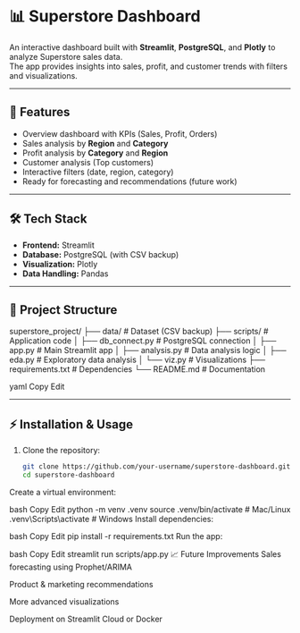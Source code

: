 # 📊 Superstore Dashboard

An interactive dashboard built with **Streamlit**, **PostgreSQL**, and **Plotly** to analyze Superstore sales data.  
The app provides insights into sales, profit, and customer trends with filters and visualizations.

---

## 🚀 Features
- Overview dashboard with KPIs (Sales, Profit, Orders)
- Sales analysis by **Region** and **Category**
- Profit analysis by **Category** and **Region**
- Customer analysis (Top customers)
- Interactive filters (date, region, category)
- Ready for forecasting and recommendations (future work)

---

## 🛠️ Tech Stack
- **Frontend:** Streamlit  
- **Database:** PostgreSQL (with CSV backup)  
- **Visualization:** Plotly  
- **Data Handling:** Pandas  

---

## 📂 Project Structure
superstore_project/
├── data/ # Dataset (CSV backup)
├── scripts/ # Application code
│ ├── db_connect.py # PostgreSQL connection
│ ├── app.py # Main Streamlit app
│ ├── analysis.py # Data analysis logic
│ ├── eda.py # Exploratory data analysis
│ └── viz.py # Visualizations
├── requirements.txt # Dependencies
└── README.md # Documentation

yaml
Copy
Edit

---

## ⚡ Installation & Usage

1. Clone the repository:
   ```bash
   git clone https://github.com/your-username/superstore-dashboard.git
   cd superstore-dashboard
Create a virtual environment:

bash
Copy
Edit
python -m venv .venv
source .venv/bin/activate   # Mac/Linux
.venv\Scripts\activate      # Windows
Install dependencies:

bash
Copy
Edit
pip install -r requirements.txt
Run the app:

bash
Copy
Edit
streamlit run scripts/app.py
📈 Future Improvements
Sales forecasting using Prophet/ARIMA

Product & marketing recommendations

More advanced visualizations

Deployment on Streamlit Cloud or Docker